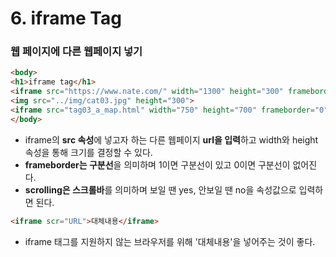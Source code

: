 # 6. iframe Tag

### 웹 페이지에 다른 웹페이지 넣기

```html
<body>
<h1>iframe tag</h1>
<iframe src="https://www.nate.com/" width="1300" height="300" frameborder="0"></iframe>
<img src="../img/cat03.jpg" height="300">
<iframe src="tag03_a_map.html" width="750" height="700" frameborder="0" scrolling="no"></iframe>
</body>
```

* iframe의 **src 속성**에 넣고자 하는 다른 웹페이지 **url을 입력**하고 width와 height속성을 통해 크기를 결정할 수 있다. 
* **frameborder는 구분선**을 의미하며 1이면 구분선이 있고 0이면 구분선이 없어진다.
* **scrolling은 스크롤바**를 의미하며 보일 땐 yes, 안보일 땐 no을 속성값으로 입력하면 된다.

```html
<iframe scr="URL">대체내용</iframe>
```

* iframe 태그를 지원하지 않는 브라우저를 위해 '대체내용'을 넣어주는 것이 좋다.

